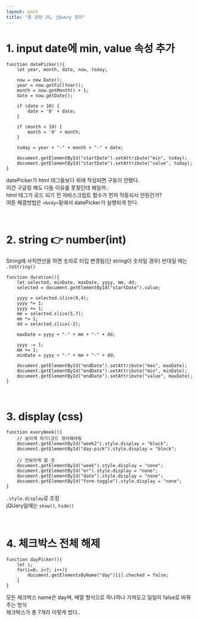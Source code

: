 ```yaml
---
layout: post
title: "폼 관련 JS, jQuery 정리"
---
```


# 1. input date에 min, value 속성 추가
```
function datePicker(){
    let year, month, date, now, today;

    now = new Date();
    year = now.getFullYear();
    month = now.getMonth() + 1;
    date = now.getDate();

    if (date < 10) {
        date = '0' + date;
    }

    if (month < 10) {
        month = '0' + month;
    }

    today = year + "-" + month + "-" + date;

    document.getElementById("startDate").setAttribute("min", today);
    document.getElementById("startDate").setAttribute("value", today);
}
```
datePicker가 html 태그들보다 위에 작성되면 구동이 안됐다.  
이건 구글링 해도 다들 이유를 못찾던데 왜일까..  
html 태그가 로드 되기 전 자바스크립트 함수가 먼저 작동되서 안된건가?  
여튼 해결방법은 `<body>`밑에서 datePicker가 실행되게 한다.  

<br>

# 2. string 👉 number(int)
String에 사칙연산을 하면 숫자로 타입 변경됨(단 string이 숫자일 경우)
반대일 때는 `.toString()`

```
function duration(){
    let selected, minDate, maxDate, yyyy, mm, dd;
    selected = document.getElementById("startDate").value;

    yyyy = selected.slice(0,4);
    yyyy *= 1;
    yyyy += 1;
    mm = selected.slice(5,7);
    mm *= 1;
    dd = selected.slice(-2);

    maxDate = yyyy + "-" + mm + "-" + dd;

    yyyy -= 1;
    mm += 1;
    minDate = yyyy + "-" + mm + "-" + dd;

    document.getElementById("endDate").setAttribute("max", maxDate);
    document.getElementById("endDate").setAttribute("min", minDate);
    document.getElementById("endDate").setAttribute("value", maxDate);
}
```

<br>

# 3. display (css)
```
function everyWeek(){
    // 보이게 하기(코드 정리해야됨
    document.getElementById("week2").style.display = "block";
    document.getElementById("day-pick").style.display = "block";

    // 안보이게 할 것
    document.getElementById("week").style.display = "none";
    document.getElementById("or").style.display = "none";
    document.getElementById("date").style.display = "none";
    document.getElementById("form-toggle").style.display = "none";
}
```
`.style.display`로 조정  
jQUery일때는 `show()`, `hide()`  

<br>

# 4. 체크박스 전체 해제
```
function dayPicker(){
    let i;
    for(i=0; i<7; i++){
        document.getElementsByName("day")[i].checked = false;
    }
}
```
모든 체크박스 name은 day며, 배열 형식으로 하나하나 가져오고 일일이 false로 바꿔주는 방식  
체크박스가 총 7개라 이렇게 썼다..  
